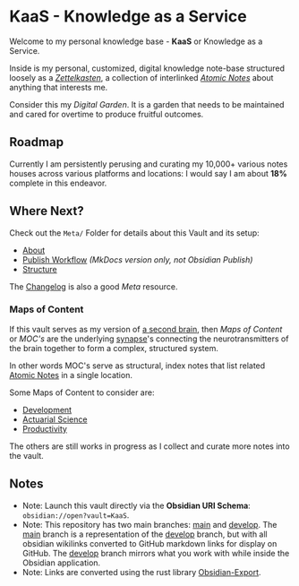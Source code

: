 # KaaS - Knowledge as a Service

Welcome to my personal knowledge base - **KaaS** or Knowledge as a Service.

Inside is my personal, customized, digital knowledge note-base structured loosely as a *[Zettelkasten](Slipbox/Zettelkasten.md)*, a collection of interlinked *[Atomic Notes](Slipbox/Atomic%20Notes.md)* about anything that interests me.

Consider this my *Digital Garden*. It is a garden that needs to be maintained and cared for overtime to produce fruitful outcomes.

## Roadmap

Currently I am persistently perusing and curating my 10,000+ various notes houses across various platforms and locations: I would say I am about **18%** complete in this endeavor.

## Where Next?

Check out the `Meta/` Folder for details about this Vault and its setup:

* [About](Meta/About.md)
* [Publish Workflow](Meta/Publish%20Workflow.md) *(MkDocs version only, not Obsidian Publish)*
* [Structure](Meta/Structure.md)

The [Changelog](Changelog.md) is also a good *Meta* resource.

### Maps of Content

If this vault serves as my version of [a second brain](Slipbox/Building%20a%20Second%20Brain.md), then *Maps of Content* or *MOC's* are the underlying [synapse](Reference/Dictionary/Synapse.md)'s connecting the neurotransmitters of the brain together to form a complex, structured system.

In other words MOC's serve as structural, index notes that list related [Atomic Notes](Slipbox/Atomic%20Notes.md) in a single location.

Some Maps of Content to consider are:

* [Development](MOCs/Development.md)
* [Actuarial Science](MOCs/Actuarial%20Science.md)
* [Productivity](MOCs/Productivity.md)

The others are still works in progress as I collect and curate more notes into the vault.

## Notes

- Note: Launch this vault directly via the **Obsidian URI Schema**: `obsidian://open?vault=KaaS`.
- Note: This repository has two main branches: [main]() and [develop](). The [main]() branch is a representation of the [develop]() branch, but with all obsidian wikilinks converted to GitHub markdown links for display on GitHub. The [develop]() branch mirrors what you work with while inside the Obsidian application.
- Note: Links are converted using the rust library [Obsidian-Export](). 
